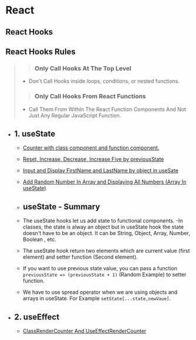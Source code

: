 # React

## React Hooks

## React Hooks Rules

> > ### Only Call Hooks At The Top Level
>
> - Don't Call Hooks inside loops, conditions, or nested functions.
>
> > ### Only Call Hooks From React Functions
>
> - Call Them From WithIn The React Function Components And Not Just Any Regular JavaScript Function.

- ## 1. useState

  - [Counter with class component and function component.](./React%20Hooks/useState/counter/)

  - [Reset, Increase, Decrease, Increase Five by previousState](./React%20Hooks/useState/previous_state/)
  - [Input and Display FirstName and LastName by object in useSate](./React%20Hooks/useState/object_in_use_state/)
  - [Add Random Number In Array and Displaying All Numbers (Array In useState)](./React%20Hooks/useState/array_in_use_state/)

  - ## useState - Summary
  - The useState hooks let us add state to functional components.
    -In classes, the state is alway an object but in useState hook the state doesn't have to be an object. It can be String, Object, Array, Number, Boolean , etc.
  - The useState hook return two elements which are current value (first element) and setter function (Second element).
  - If you want to use previous state value, you can pass a function `previousState => (previousState + 1)` (Random Example) to setter function.
  - We have to use spread operator when we are using objects and arrays in useState. For Example `setState[...state,newVaue]`.

- ## 2. useEffect
  - [ClassRenderCounter And UseEffectRenderCounter](./React%20Hooks/useEffect/use_effect_render/)
